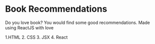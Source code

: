 # Book Recommendations
Do you love book? You would find some good recommendations. Made using ReactJS with love

1.HTML
2. CSS
3. JSX
4. React
